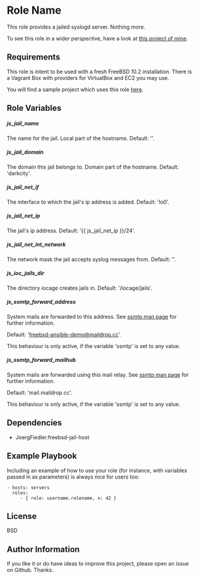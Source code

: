 Role Name
=========

This role provides a jailed syslogd server. Nothing more.

To see this role in a wider perspective, have a look at [this project of mine](https://github.com/JoergFiedler/freebsd-ansible-demo).

Requirements
------------

This role is intent to be used with a fresh FreeBSD 10.2 installation. There is a Vagrant Box with providers for VirtualBox and EC2 you may use.

You will find a sample project which uses this role [here](https://github.com/JoergFiedler/freebsd-ansible-demo).

Role Variables
--------------

##### js_jail_name

The name for the jail. Local part of the hostname. Default: ''.

##### js_jail_domain

The domain this jail belongs to. Domain part of the hostname. Default: 'darkcity'.

##### js_jail_net_if

The interface to which the jail's ip address is added. Default: 'lo0'.

##### js_jail_net_ip

The jail's ip address. Default: '{{ js_jail_net_ip }}/24'.

##### js_jail_net_int_network

The network mask the jail accepts syslog messages from. Default: ''.

##### js_ioc_jails_dir

The directory iocage creates jails in. Default: '/iocage/jails'.

##### js_ssmtp_forward_address

System mails are forwarded to this address. See [ssmtp man page](https://www.freebsd.org/cgi/man.cgi?query=ssmtp&apropos=0&sektion=0&manpath=FreeBSD+10.2-RELEASE+and+Ports&arch=default&format=html) for further information.

Default: 'freebsd-ansible-demo@maildrop.cc'.

This behaviour is only active, if the variable 'ssmtp' is set to any value.

##### js_ssmtp_forward_mailhub

System mails are forwarded using this mail relay. See [ssmtp man page](https://www.freebsd.org/cgi/man.cgi?query=ssmtp&apropos=0&sektion=0&manpath=FreeBSD+10.2-RELEASE+and+Ports&arch=default&format=html) for further information.

Default: 'mail.maildrop.cc'.

This behaviour is only active, if the variable 'ssmtp' is set to any value.

Dependencies
------------

- JoergFiedler.freebsd-jail-host

Example Playbook
----------------

Including an example of how to use your role (for instance, with variables passed in as parameters) is always nice for users too:

    - hosts: servers
      roles:
         - { role: username.rolename, x: 42 }

License
-------

BSD

Author Information
------------------

If you like it or do have ideas to improve this project, please open an issue on Github. Thanks.
